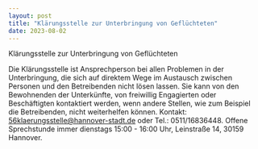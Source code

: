 ```yaml
---
layout: post
title: "Klärungsstelle zur Unterbringung von Geflüchteten"
date: 2023-08-02
---
```


Klärungsstelle zur Unterbringung von Geflüchteten
 
Die Klärungsstelle ist Ansprechperson bei allen Problemen in der Unterbringung, die sich auf direktem Wege im Austausch zwischen Personen und den Betreibenden nicht lösen lassen. Sie kann von den Bewohnenden der Unterkünfte, von freiwillig Engagierten oder Beschäftigten kontaktiert werden, wenn andere Stellen, wie zum Beispiel die Betreibenden, nicht weiterhelfen können.
Kontakt: 56klaerungsstelle@hannover-stadt.de oder Tel.: 0511/16836448. 
Offene Sprechstunde immer dienstags 15:00 - 16:00 Uhr, Leinstraße 14, 30159 Hannover.
 

